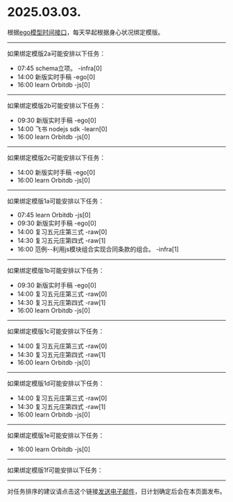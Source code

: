 # 2025.03.03.

根据[ego模型时间接口](https://gitee.com/hyg/blog/blob/master/timeflow.md)，每天早起根据身心状况绑定模版。

---
如果绑定模版2a可能安排以下任务：

- 07:45	schema立项。 -infra[0]
- 14:00	新版实时手稿 -ego[0]
- 16:00	learn Orbitdb -js[0]

---
如果绑定模版2b可能安排以下任务：

- 09:30	新版实时手稿 -ego[0]
- 14:00	飞书 nodejs sdk -learn[0]
- 16:00	learn Orbitdb -js[0]

---
如果绑定模版2c可能安排以下任务：

- 14:00	新版实时手稿 -ego[0]
- 16:00	learn Orbitdb -js[0]

---
如果绑定模版1a可能安排以下任务：

- 07:45	learn Orbitdb -js[0]
- 09:30	新版实时手稿 -ego[0]
- 14:00	复习五元庄第三式 -raw[0]
- 14:30	复习五元庄第四式 -raw[1]
- 16:00	范例--利用js模块组合实现合同条款的组合。 -infra[1]

---
如果绑定模版1b可能安排以下任务：

- 09:30	新版实时手稿 -ego[0]
- 14:00	复习五元庄第三式 -raw[0]
- 14:30	复习五元庄第四式 -raw[1]
- 16:00	learn Orbitdb -js[0]

---
如果绑定模版1c可能安排以下任务：

- 14:00	复习五元庄第三式 -raw[0]
- 14:30	复习五元庄第四式 -raw[1]
- 16:00	learn Orbitdb -js[0]

---
如果绑定模版1d可能安排以下任务：

- 14:00	复习五元庄第三式 -raw[0]
- 14:30	复习五元庄第四式 -raw[1]
- 16:00	learn Orbitdb -js[0]

---
如果绑定模版1e可能安排以下任务：

- 16:00	learn Orbitdb -js[0]

---
如果绑定模版1f可能安排以下任务：


---
对任务排序的建议请点击这个链接<a href="mailto:huangyg@mars22.com?subject=关于2025.03.03.任务排序的建议&body=date: 2025.03.03.%0D%0Afile: ../../blog/release/time/d.20250303.md%0D%0A---请勿修改邮件主题及以上内容---%0D%0A">发送电子邮件</a>，日计划确定后会在本页面发布。